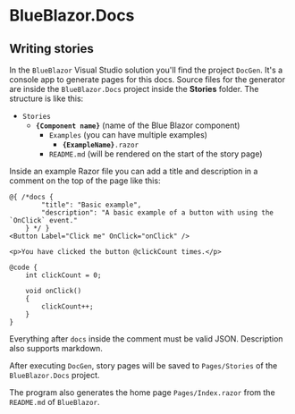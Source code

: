 # BlueBlazor.Docs

## Writing stories

In the `BlueBlazor` Visual Studio solution you'll find the project `DocGen`. It's a console app to generate pages for this docs. Source files for the generator are inside the `BlueBlazor.Docs` project inside the **Stories** folder. The structure is like this:

-   `Stories`
    -   **`{Component name}`** (name of the Blue Blazor component)
        -   `Examples` (you can have multiple examples)
            -   **`{ExampleName}`**`.razor`
        -   `README.md` (will be rendered on the start of the story page)

Inside an example Razor file you can add a title and description in a comment on the top of the page like this:

```razor
@{ /*docs {
        "title": "Basic example",
        "description": "A basic example of a button with using the `OnClick` event."
    } */ }
<Button Label="Click me" OnClick="onClick" />

<p>You have clicked the button @clickCount times.</p>

@code {
    int clickCount = 0;

    void onClick()
    {
        clickCount++;
    }
}
```

Everything after `docs` inside the comment must be valid JSON.
Description also supports markdown.

After executing `DocGen`, story pages will be saved to `Pages/Stories` of the `BlueBlazor.Docs` project.

The program also generates the home page `Pages/Index.razor` from the `README.md` of `BlueBlazor`.
